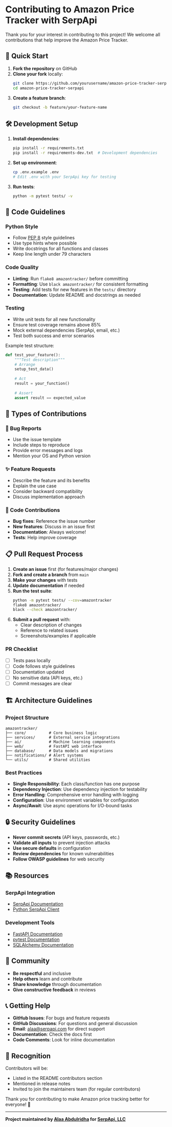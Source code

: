 # Contributing to Amazon Price Tracker with SerpApi

Thank you for your interest in contributing to this project! We welcome all contributions that help improve the Amazon Price Tracker.

## 🚀 Quick Start

1. **Fork the repository** on GitHub
2. **Clone your fork** locally:
   ```bash
   git clone https://github.com/yourusername/amazon-price-tracker-serpapi.git
   cd amazon-price-tracker-serpapi
   ```
3. **Create a feature branch**:
   ```bash
   git checkout -b feature/your-feature-name
   ```

## 🛠️ Development Setup

1. **Install dependencies**:
   ```bash
   pip install -r requirements.txt
   pip install -r requirements-dev.txt  # Development dependencies
   ```

2. **Set up environment**:
   ```bash
   cp .env.example .env
   # Edit .env with your SerpApi key for testing
   ```

3. **Run tests**:
   ```bash
   python -m pytest tests/ -v
   ```

## 📝 Code Guidelines

### Python Style
- Follow [PEP 8](https://pep8.org/) style guidelines
- Use type hints where possible
- Write docstrings for all functions and classes
- Keep line length under 79 characters

### Code Quality
- **Linting**: Run `flake8 amazontracker/` before committing
- **Formatting**: Use `black amazontracker/` for consistent formatting
- **Testing**: Add tests for new features in the `tests/` directory
- **Documentation**: Update README and docstrings as needed

### Testing
- Write unit tests for all new functionality
- Ensure test coverage remains above 85%
- Mock external dependencies (SerpApi, email, etc.)
- Test both success and error scenarios

Example test structure:
```python
def test_your_feature():
    """Test description"""
    # Arrange
    setup_test_data()
    
    # Act
    result = your_function()
    
    # Assert
    assert result == expected_value
```

## 🎯 Types of Contributions

### 🐛 Bug Reports
- Use the issue template
- Include steps to reproduce
- Provide error messages and logs
- Mention your OS and Python version

### ✨ Feature Requests
- Describe the feature and its benefits
- Explain the use case
- Consider backward compatibility
- Discuss implementation approach

### 🔧 Code Contributions
- **Bug fixes**: Reference the issue number
- **New features**: Discuss in an issue first
- **Documentation**: Always welcome!
- **Tests**: Help improve coverage

## 📋 Pull Request Process

1. **Create an issue** first (for features/major changes)
2. **Fork and create a branch** from `main`
3. **Make your changes** with tests
4. **Update documentation** if needed
5. **Run the test suite**:
   ```bash
   python -m pytest tests/ --cov=amazontracker
   flake8 amazontracker/
   black --check amazontracker/
   ```
6. **Submit a pull request** with:
   - Clear description of changes
   - Reference to related issues
   - Screenshots/examples if applicable

### PR Checklist
- [ ] Tests pass locally
- [ ] Code follows style guidelines
- [ ] Documentation updated
- [ ] No sensitive data (API keys, etc.)
- [ ] Commit messages are clear

## 🏗️ Architecture Guidelines

### Project Structure
```
amazontracker/
├── core/          # Core business logic
├── services/      # External service integrations
├── ai/            # Machine learning components
├── web/           # FastAPI web interface
├── database/      # Data models and migrations
├── notifications/ # Alert systems
└── utils/         # Shared utilities
```

### Best Practices
- **Single Responsibility**: Each class/function has one purpose
- **Dependency Injection**: Use dependency injection for testability
- **Error Handling**: Comprehensive error handling with logging
- **Configuration**: Use environment variables for configuration
- **Async/Await**: Use async operations for I/O-bound tasks

## 🔒 Security Guidelines

- **Never commit secrets** (API keys, passwords, etc.)
- **Validate all inputs** to prevent injection attacks
- **Use secure defaults** in configuration
- **Review dependencies** for known vulnerabilities
- **Follow OWASP guidelines** for web security

## 📚 Resources

### SerpApi Integration
- [SerpApi Documentation](https://serpapi.com/search-api)
- [Python SerpApi Client](https://github.com/serpapi/google-search-results-python)

### Development Tools
- [FastAPI Documentation](https://fastapi.tiangolo.com/)
- [pytest Documentation](https://docs.pytest.org/)
- [SQLAlchemy Documentation](https://docs.sqlalchemy.org/)

## 🤝 Community

- **Be respectful** and inclusive
- **Help others** learn and contribute
- **Share knowledge** through documentation
- **Give constructive feedback** in reviews

## 📞 Getting Help

- **GitHub Issues**: For bugs and feature requests
- **GitHub Discussions**: For questions and general discussion  
- **Email**: alaa@serpapi.com for direct support
- **Documentation**: Check the docs first
- **Code Comments**: Look for inline documentation

## 🎉 Recognition

Contributors will be:
- Listed in the README contributors section
- Mentioned in release notes
- Invited to join the maintainers team (for regular contributors)

Thank you for contributing to make Amazon price tracking better for everyone! 🚀

---

**Project maintained by [Alaa Abdulridha](https://github.com/Alaa-abdulridha) for [SerpApi, LLC](https://serpapi.com/)**
